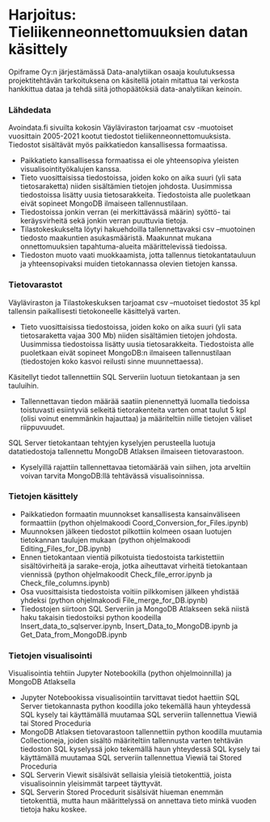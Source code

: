 # Harjoitus: Tieliikenneonnettomuuksien datan käsittely

Opiframe Oy:n järjestämässä Data-analytiikan osaaja koulutuksessa projektitehtävän tarkoituksena on käsitellä jotain mitattua tai verkosta hankkittua dataa ja tehdä siitä jothopäätöksiä data-analytiikan keinoin. 

### Lähdedata

Avoindata.fi sivuilta kokosin Väyläviraston tarjoamat csv -muotoiset vuosittain 2005-2021 kootut tiedostot tieliikenneonnettomuuksista. Tiedostot sisältävät myös paikkatiedon kansallisessa formaatissa.
- Paikkatieto kansallisessa formaatissa ei ole yhteensopiva yleisten visualisointityökalujen kanssa.
- Tieto vuosittaisissa tiedostoissa, joiden koko on aika suuri (yli sata tietosaraketta) niiden sisältämien tietojen johdosta. Uusimmissa tiedostoissa lisätty uusia tietosarakkeita. Tiedostoista alle puoletkaan eivät sopineet MongoDB ilmaiseen tallennustilaan.
- Tiedostoissa jonkin verran (ei merkittävässä määrin) syöttö- tai keräysvirheitä sekä jonkin verran puuttuvia tietoja.
- Tilastokeskukselta löytyi hakuehdoilla tallennettavaksi csv –muotoinen tiedosto maakuntien asukasmääristä. Maakunnat mukana onnettomuuksien tapahtuma-alueita määrittelevissä tiedoissa.
- Tiedoston muoto vaati muokkaamista, jotta tallennus tietokantatauluun ja yhteensopivaksi muiden tietokannassa olevien tietojen kanssa.

### Tietovarastot

Väyläviraston ja Tilastokeskuksen tarjoamat csv –muotoiset tiedostot 35 kpl tallensin paikallisesti tietokoneelle käsittelyä varten.
- Tieto vuosittaisissa tiedostoissa, joiden koko on aika suuri (yli sata tietosaraketta vajaa 300 Mb) niiden sisältämien tietojen johdosta. Uusimmissa tiedostoissa lisätty uusia tietosarakkeita. Tiedostoista alle puoletkaan eivät sopineet MongoDB:n ilmaiseen tallennustilaan (tiedostojen koko kasvoi reilusti sinne muunnettaessa).

Käsitellyt tiedot tallennettiin SQL Serveriin luotuun tietokantaan ja sen tauluihin.
- Tallennettavan tiedon määrää saatiin pienennettyä luomalla tiedoissa toistuvasti esiintyviä selkeitä tietorakenteita varten omat taulut 5 kpl (olisi voinut enemmänkin hajauttaa) ja määriteltiin niille tietojen väliset riippuvuudet.

SQL Server tietokantaan tehtyjen kyselyjen perusteella luotuja datatiedostoja tallennettu MongoDB Atlaksen ilmaiseen tietovarastoon.
- Kyselyillä rajattiin tallennettavaa tietomäärää vain siihen, jota arveltiin voivan tarvita MongoDB:llä tehtävässä visualisoinnissa.

### Tietojen käsittely

- Paikkatiedon formaatin muunnokset kansallisesta kansainväliseen formaattiin (python ohjelmakoodi 
Coord_Conversion_for_Files.ipynb)
- Muunnoksen jälkeen tiedostot pilkottiin kolmeen osaan luotujen tietokannan taulujen mukaan (python ohjelmakoodi Editing_Files_for_DB.ipynb)
- Ennen tietokantaan vientiä pilkotuista tiedostoista tarkistettiin sisältövirheitä ja sarake-eroja, jotka aiheuttavat virheitä tietokantaan viennissä (python ohjelmakoodit Check_file_error.ipynb ja Check_file_columns.ipynb)
- Osa vuosittaisista tiedostoista voitiin pilkkomisen jälkeen yhdistää yhdeksi (python ohjelmakoodi File_merge_for_DB.ipynb)
- Tiedostojen siirtoon SQL Serveriin ja MongoDB Atlakseen sekä niistä haku takaisin tiedostoiksi python koodeilla Insert_data_to_sqlserver.ipynb, Insert_Data_to_MongoDB.ipynb ja 
Get_Data_from_MongoDB.ipynb

### Tietojen visualisointi

Visualisointia tehtiin Jupyter Notebookilla (python ohjelmoinnilla) ja MongoDB Atlaksella
- Jupyter Notebookissa visualisointiin tarvittavat tiedot haettiin SQL Server tietokannasta python koodilla joko tekemällä haun yhteydessä SQL kysely tai käyttämällä muutamaa SQL serveriin tallennettua Viewiä tai Stored Proceduria
- MongoDB Atlaksen tietovarastoon tallennettiin python koodilla muutamia Collectioneja, joiden sisältö määriteltiin tallennusta varten tehtävän tiedoston SQL kyselyssä joko tekemällä haun yhteydessä SQL kysely tai käyttämällä muutamaa SQL serveriin tallennettua Viewiä tai Stored Proceduria
- SQL Serverin Viewit sisälsivät sellaisia yleisiä tietokenttiä, joista visualisoinnin yleisimmät tarpeet täyttyvät.
- SQL Serverin Stored Procedurit sisälsivät hiueman enemmän tietokenttiä, mutta haun määrittelyssä on annettava tieto minkä vuoden tietoja haku koskee.
